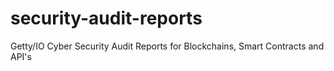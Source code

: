 # security-audit-reports
Getty/IO Cyber Security Audit Reports for Blockchains, Smart Contracts and API's
